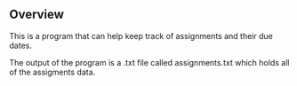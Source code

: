 ## Overview
This is a program that can help keep track of assignments and their due dates.

The output of the program is a .txt file called assignments.txt which holds all of the assigments data.